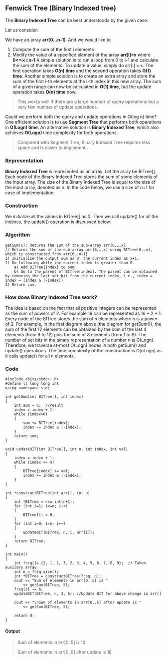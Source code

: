 ## Fenwick Tree    (Binary Indexed tree)

The **Binary Indexed Tree** can be best understoods by the given case:

Let us consider:

We have an array **arr[0...n-1]**. And we would like to
1. Compute the sum of the first i elements
2. Modify the value of a specified element of the array **arr[i]=x** where **0<=i<=n-1**
A simple solution is to run a loop from 0 to i-1 and calculate the sum of the elements. To update a value, simply do arr[i] = x. The first operation takes **O(n) time** and the second operation takes **O(1) time**.
Another simple solution is to create an extra array and store the sum of the first i-th elements at the i-th index in this new array. The sum of a given range can now be calculated in **O(1) time**, but the update operation takes **O(n) time** now. 

> This works well if there are a large number of query operations but a very few number of update operations.

Could we perform both the query and update operations in O(log n) time? 
One efficient solution is to use **Segment Tree** that performs both operations in **O(Logn) time**.
An alternative solution is **Binary Indexed Tree**, which also achieves **O(Logn)** time complexity for both operations. 

> Compared with Segment Tree, Binary Indexed Tree requires less space and is easier to implement..

### Representation 
**Binary Indexed Tree** is represented as an array. Let the array be BITree[]. Each node of the Binary Indexed Tree stores the sum of some elements of the input array. The size of the Binary Indexed Tree is equal to the size of the input array, denoted as n. In the code below, we use a size of n+1 for ease of implementation.

### Construction 
We initialize all the values in BITree[] as 0. Then we call update() for all the indexes, the update() operation is discussed below.

### Algorithm

```
getSum(x): Returns the sum of the sub-array arr[0,…,x] 
// Returns the sum of the sub-array arr[0,…,x] using BITree[0..n], which is constructed from arr[0..n-1] 
1) Initialize the output sum as 0, the current index as x+1. 
2) Do following while the current index is greater than 0. 
    a) Add BITree[index] to sum 
    b) Go to the parent of BITree[index]. The parent can be obtained by removing the last set bit from the current index, i.e., index = index – (index & (-index)) 
3) Return sum.
```

### How does Binary Indexed Tree work? 
The idea is based on the fact that all positive integers can be represented as the sum of powers of 2. For example 19 can be represented as 16 + 2 + 1. Every node of the BITree stores the sum of n elements where n is a power of 2. For example, in the first diagram above (the diagram for getSum()), the sum of the first 12 elements can be obtained by the sum of the last 4 elements (from 9 to 12) plus the sum of 8 elements (from 1 to 8). The number of set bits in the binary representation of a number n is O(Logn). Therefore, we traverse at-most O(Logn) nodes in both getSum() and update() operations. The time complexity of the construction is O(nLogn) as it calls update() for all n elements. 

### Code
```
#include <bits/stdc++.h>
#define ll long long int 
using namespace std;

int getSum(int BITree[], int index)
{
    int sum = 0;  //result
    index = index + 1;
    while (index>0)
    {
        sum += BITree[index];
        index -= index & (-index);
    }
    return sum;
}

void updateBIT(int BITree[], int n, int index, int val)
{
    index = index + 1;
    while (index <= n)
    {
        BITree[index] += val;
        index += index & (-index);
    }
}

int *constructBITree(int arr[], int n)
{
    int *BITree = new int[n+1];
    for (int i=1; i<=n; i++)
    {
        BITree[i] = 0;
    }
    for (int i=0; i<n; i++)
    {
        updateBIT(BITree, n, i, arr[i]);
    }
    return BITree;
}
 
int main()
{
    int freq[]= {2, 1, 1, 3, 2, 3, 4, 5, 6, 7, 8, 9};  // Taken auxilary array
    int n = freq.size();
    int *BITree = constructBITree(freq, n);
    cout << "Sum of elements in arr[0..5] is "
        << getSum(BITree, 5);
    freq[3] += 6;
    updateBIT(BITree, n, 3, 6); //Update BIT for above change in arr[]
 
    cout << "\nSum of elements in arr[0..5] after update is "
        << getSum(BITree, 5);
 
    return 0;
}
```

#### Output
>Sum of elements in arr[0..5] is 12
>
>Sum of elements in arr[0..5] after update is 18